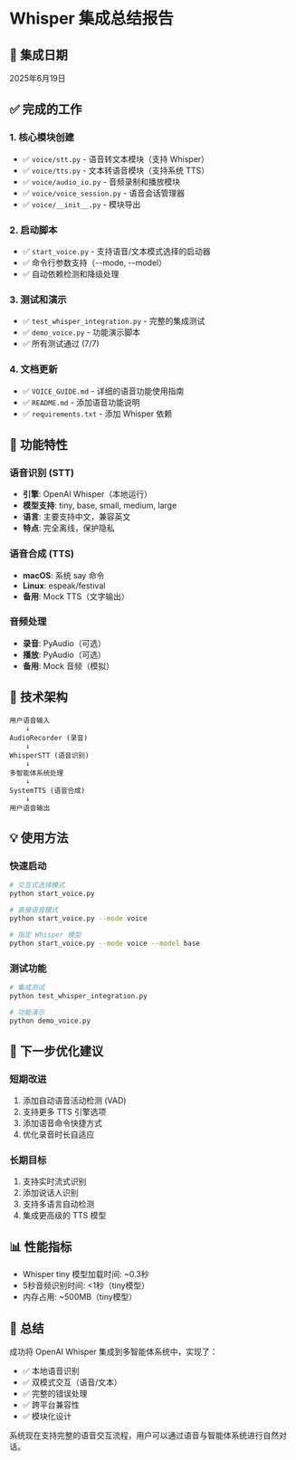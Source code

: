 # Whisper 集成总结报告

## 📅 集成日期
2025年6月19日

## ✅ 完成的工作

### 1. 核心模块创建
- ✅ `voice/stt.py` - 语音转文本模块（支持 Whisper）
- ✅ `voice/tts.py` - 文本转语音模块（支持系统 TTS）
- ✅ `voice/audio_io.py` - 音频录制和播放模块
- ✅ `voice/voice_session.py` - 语音会话管理器
- ✅ `voice/__init__.py` - 模块导出

### 2. 启动脚本
- ✅ `start_voice.py` - 支持语音/文本模式选择的启动器
- ✅ 命令行参数支持（--mode, --model）
- ✅ 自动依赖检测和降级处理

### 3. 测试和演示
- ✅ `test_whisper_integration.py` - 完整的集成测试
- ✅ `demo_voice.py` - 功能演示脚本
- ✅ 所有测试通过 (7/7)

### 4. 文档更新
- ✅ `VOICE_GUIDE.md` - 详细的语音功能使用指南
- ✅ `README.md` - 添加语音功能说明
- ✅ `requirements.txt` - 添加 Whisper 依赖

## 🎯 功能特性

### 语音识别 (STT)
- **引擎**: OpenAI Whisper（本地运行）
- **模型支持**: tiny, base, small, medium, large
- **语言**: 主要支持中文，兼容英文
- **特点**: 完全离线，保护隐私

### 语音合成 (TTS)  
- **macOS**: 系统 say 命令
- **Linux**: espeak/festival
- **备用**: Mock TTS（文字输出）

### 音频处理
- **录音**: PyAudio（可选）
- **播放**: PyAudio（可选）
- **备用**: Mock 音频（模拟）

## 🔧 技术架构

```
用户语音输入
    ↓
AudioRecorder (录音)
    ↓
WhisperSTT (语音识别)
    ↓
多智能体系统处理
    ↓
SystemTTS (语音合成)
    ↓
用户语音输出
```

## 💡 使用方法

### 快速启动
```bash
# 交互式选择模式
python start_voice.py

# 直接语音模式
python start_voice.py --mode voice

# 指定 Whisper 模型
python start_voice.py --mode voice --model base
```

### 测试功能
```bash
# 集成测试
python test_whisper_integration.py

# 功能演示
python demo_voice.py
```

## 🚀 下一步优化建议

### 短期改进
1. 添加自动语音活动检测 (VAD)
2. 支持更多 TTS 引擎选项
3. 添加语音命令快捷方式
4. 优化录音时长自适应

### 长期目标
1. 支持实时流式识别
2. 添加说话人识别
3. 支持多语言自动检测
4. 集成更高级的 TTS 模型

## 📊 性能指标

- Whisper tiny 模型加载时间: ~0.3秒
- 5秒音频识别时间: <1秒（tiny模型）
- 内存占用: ~500MB（tiny模型）

## 🎉 总结

成功将 OpenAI Whisper 集成到多智能体系统中，实现了：
- ✅ 本地语音识别
- ✅ 双模式交互（语音/文本）
- ✅ 完整的错误处理
- ✅ 跨平台兼容性
- ✅ 模块化设计

系统现在支持完整的语音交互流程，用户可以通过语音与智能体系统进行自然对话。
